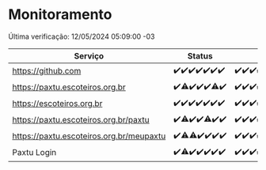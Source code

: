 # Monitoramento

Última verificação: 12/05/2024 05:09:00 -03

|Serviço|Status|Últimas 24h|
|---|---|---|
|https://github.com|<span title="2024-05-05: OK=24">✔️</span><span title="2024-05-06: OK=24">✔️</span><span title="2024-05-07: OK=24">✔️</span><span title="2024-05-08: OK=24">✔️</span><span title="2024-05-09: OK=24">✔️</span><span title="2024-05-10: OK=24">✔️</span><span title="2024-05-11: OK=9">✔️</span>|<span title="11/05/2024 06:06:00 -03 : 200">✔️</span><span title="11/05/2024 07:05:00 -03 : 200">✔️</span><span title="11/05/2024 08:03:00 -03 : 200">✔️</span><span title="11/05/2024 09:10:00 -03 : 200">✔️</span><span title="11/05/2024 10:05:00 -03 : 200">✔️</span><span title="11/05/2024 11:04:00 -03 : 200">✔️</span><span title="11/05/2024 12:04:00 -03 : 200">✔️</span><span title="11/05/2024 13:07:00 -03 : 200">✔️</span><span title="11/05/2024 14:07:00 -03 : 200">✔️</span><span title="11/05/2024 15:08:00 -03 : 200">✔️</span><span title="11/05/2024 16:04:00 -03 : 200">✔️</span><span title="11/05/2024 17:07:00 -03 : 200">✔️</span><span title="11/05/2024 18:06:00 -03 : 200">✔️</span><span title="11/05/2024 19:04:00 -03 : 200">✔️</span><span title="11/05/2024 20:06:00 -03 : 200">✔️</span><span title="11/05/2024 21:34:00 -03 : 200">✔️</span><span title="11/05/2024 22:53:00 -03 : 200">✔️</span><span title="11/05/2024 23:22:00 -03 : 200">✔️</span><span title="12/05/2024 00:07:00 -03 : 200">✔️</span><span title="12/05/2024 01:08:00 -03 : 200">✔️</span><span title="12/05/2024 02:06:00 -03 : 200">✔️</span><span title="12/05/2024 03:09:00 -03 : 200">✔️</span><span title="12/05/2024 04:04:00 -03 : 200">✔️</span><span title="12/05/2024 05:09:00 -03 : 200">✔️</span>|
|https://paxtu.escoteiros.org.br|<span title="2024-05-05: OK=24">✔️</span><span title="2024-05-06: OK=23, Falhas=1">⚠️</span><span title="2024-05-07: OK=24">✔️</span><span title="2024-05-08: OK=24">✔️</span><span title="2024-05-09: OK=24">✔️</span><span title="2024-05-10: OK=23, Falhas=1">⚠️</span><span title="2024-05-11: OK=9">✔️</span>|<span title="11/05/2024 06:06:00 -03 : 200">✔️</span><span title="11/05/2024 07:05:00 -03 : 200">✔️</span><span title="11/05/2024 08:03:00 -03 : 200">✔️</span><span title="11/05/2024 09:10:00 -03 : 200">✔️</span><span title="11/05/2024 10:05:00 -03 : 200">✔️</span><span title="11/05/2024 11:04:00 -03 : 200">✔️</span><span title="11/05/2024 12:04:00 -03 : 200">✔️</span><span title="11/05/2024 13:07:00 -03 : 200">✔️</span><span title="11/05/2024 14:07:00 -03 : 200">✔️</span><span title="11/05/2024 15:08:00 -03 : 200">✔️</span><span title="11/05/2024 16:04:00 -03 : 200">✔️</span><span title="11/05/2024 17:07:00 -03 : 200">✔️</span><span title="11/05/2024 18:06:00 -03 : 200">✔️</span><span title="11/05/2024 19:04:00 -03 : 200">✔️</span><span title="11/05/2024 20:06:00 -03 : 200">✔️</span><span title="11/05/2024 21:34:00 -03 : 200">✔️</span><span title="11/05/2024 22:53:00 -03 : 200">✔️</span><span title="11/05/2024 23:22:00 -03 : 200">✔️</span><span title="12/05/2024 00:07:00 -03 : 200">✔️</span><span title="12/05/2024 01:08:00 -03 : 200">✔️</span><span title="12/05/2024 02:06:00 -03 : 200">✔️</span><span title="12/05/2024 03:09:00 -03 : 200">✔️</span><span title="12/05/2024 04:04:00 -03 : 200">✔️</span><span title="12/05/2024 05:09:00 -03 : 200">✔️</span>|
|https://escoteiros.org.br|<span title="2024-05-05: OK=24">✔️</span><span title="2024-05-06: OK=24">✔️</span><span title="2024-05-07: OK=24">✔️</span><span title="2024-05-08: OK=24">✔️</span><span title="2024-05-09: OK=24">✔️</span><span title="2024-05-10: OK=24">✔️</span><span title="2024-05-11: OK=9">✔️</span>|<span title="11/05/2024 06:06:00 -03 : 200">✔️</span><span title="11/05/2024 07:05:00 -03 : 200">✔️</span><span title="11/05/2024 08:03:00 -03 : 200">✔️</span><span title="11/05/2024 09:10:00 -03 : 200">✔️</span><span title="11/05/2024 10:05:00 -03 : 200">✔️</span><span title="11/05/2024 11:04:00 -03 : 200">✔️</span><span title="11/05/2024 12:04:00 -03 : 200">✔️</span><span title="11/05/2024 13:07:00 -03 : 200">✔️</span><span title="11/05/2024 14:07:00 -03 : 200">✔️</span><span title="11/05/2024 15:08:00 -03 : 200">✔️</span><span title="11/05/2024 16:04:00 -03 : 200">✔️</span><span title="11/05/2024 17:07:00 -03 : 200">✔️</span><span title="11/05/2024 18:06:00 -03 : 200">✔️</span><span title="11/05/2024 19:04:00 -03 : 200">✔️</span><span title="11/05/2024 20:06:00 -03 : 200">✔️</span><span title="11/05/2024 21:34:00 -03 : 200">✔️</span><span title="11/05/2024 22:53:00 -03 : 200">✔️</span><span title="11/05/2024 23:22:00 -03 : 200">✔️</span><span title="12/05/2024 00:07:00 -03 : 200">✔️</span><span title="12/05/2024 01:08:00 -03 : 200">✔️</span><span title="12/05/2024 02:06:00 -03 : 200">✔️</span><span title="12/05/2024 03:09:00 -03 : 200">✔️</span><span title="12/05/2024 04:04:00 -03 : 200">✔️</span><span title="12/05/2024 05:09:00 -03 : 200">✔️</span>|
|https://paxtu.escoteiros.org.br/paxtu|<span title="2024-05-05: OK=24">✔️</span><span title="2024-05-06: OK=23, Falhas=1">⚠️</span><span title="2024-05-07: OK=24">✔️</span><span title="2024-05-08: OK=24">✔️</span><span title="2024-05-09: OK=23, Falhas=1">⚠️</span><span title="2024-05-10: OK=24">✔️</span><span title="2024-05-11: OK=9">✔️</span>|<span title="11/05/2024 06:06:00 -03 : 200">✔️</span><span title="11/05/2024 07:05:00 -03 : 200">✔️</span><span title="11/05/2024 08:03:00 -03 : 200">✔️</span><span title="11/05/2024 09:10:00 -03 : 200">✔️</span><span title="11/05/2024 10:05:00 -03 : 200">✔️</span><span title="11/05/2024 11:04:00 -03 : 200">✔️</span><span title="11/05/2024 12:04:00 -03 : 200">✔️</span><span title="11/05/2024 13:07:00 -03 : 200">✔️</span><span title="11/05/2024 14:07:00 -03 : 200">✔️</span><span title="11/05/2024 15:08:00 -03 : 200">✔️</span><span title="11/05/2024 16:04:00 -03 : 200">✔️</span><span title="11/05/2024 17:07:00 -03 : 200">✔️</span><span title="11/05/2024 18:06:00 -03 : 200">✔️</span><span title="11/05/2024 19:04:00 -03 : 200">✔️</span><span title="11/05/2024 20:06:00 -03 : 200">✔️</span><span title="11/05/2024 21:34:00 -03 : 200">✔️</span><span title="11/05/2024 22:53:00 -03 : 200">✔️</span><span title="11/05/2024 23:22:00 -03 : 200">✔️</span><span title="12/05/2024 00:07:00 -03 : 200">✔️</span><span title="12/05/2024 01:08:00 -03 : 200">✔️</span><span title="12/05/2024 02:06:00 -03 : 200">✔️</span><span title="12/05/2024 03:09:00 -03 : 200">✔️</span><span title="12/05/2024 04:04:00 -03 : 200">✔️</span><span title="12/05/2024 05:09:00 -03 : 200">✔️</span>|
|https://paxtu.escoteiros.org.br/meupaxtu|<span title="2024-05-05: OK=24">✔️</span><span title="2024-05-06: OK=23, Falhas=1">⚠️</span><span title="2024-05-07: OK=23, Falhas=1">⚠️</span><span title="2024-05-08: OK=24">✔️</span><span title="2024-05-09: OK=24">✔️</span><span title="2024-05-10: OK=24">✔️</span><span title="2024-05-11: OK=9">✔️</span>|<span title="11/05/2024 06:06:00 -03 : 200">✔️</span><span title="11/05/2024 07:05:00 -03 : 200">✔️</span><span title="11/05/2024 08:03:00 -03 : 200">✔️</span><span title="11/05/2024 09:10:00 -03 : 200">✔️</span><span title="11/05/2024 10:05:00 -03 : 200">✔️</span><span title="11/05/2024 11:04:00 -03 : 200">✔️</span><span title="11/05/2024 12:04:00 -03 : 200">✔️</span><span title="11/05/2024 13:07:00 -03 : 200">✔️</span><span title="11/05/2024 14:07:00 -03 : 200">✔️</span><span title="11/05/2024 15:08:00 -03 : 200">✔️</span><span title="11/05/2024 16:04:00 -03 : 200">✔️</span><span title="11/05/2024 17:07:00 -03 : 200">✔️</span><span title="11/05/2024 18:06:00 -03 : 200">✔️</span><span title="11/05/2024 19:04:00 -03 : 200">✔️</span><span title="11/05/2024 20:06:00 -03 : 200">✔️</span><span title="11/05/2024 21:34:00 -03 : 200">✔️</span><span title="11/05/2024 22:53:00 -03 : 200">✔️</span><span title="11/05/2024 23:22:00 -03 : 200">✔️</span><span title="12/05/2024 00:07:00 -03 : 200">✔️</span><span title="12/05/2024 01:08:00 -03 : 200">✔️</span><span title="12/05/2024 02:06:00 -03 : 200">✔️</span><span title="12/05/2024 03:09:00 -03 : 200">✔️</span><span title="12/05/2024 04:04:00 -03 : 200">✔️</span><span title="12/05/2024 05:09:00 -03 : 200">✔️</span>|
|Paxtu Login|<span title="2024-05-05: OK=24">✔️</span><span title="2024-05-06: OK=23, Falhas=1">⚠️</span><span title="2024-05-07: OK=24">✔️</span><span title="2024-05-08: OK=24">✔️</span><span title="2024-05-09: OK=24">✔️</span><span title="2024-05-10: OK=24">✔️</span><span title="2024-05-11: OK=9">✔️</span>|<span title="11/05/2024 06:06:00 -03 : 200">✔️</span><span title="11/05/2024 07:05:00 -03 : 200">✔️</span><span title="11/05/2024 08:03:00 -03 : 200">✔️</span><span title="11/05/2024 09:10:00 -03 : 200">✔️</span><span title="11/05/2024 10:05:00 -03 : 200">✔️</span><span title="11/05/2024 11:04:00 -03 : 200">✔️</span><span title="11/05/2024 12:04:00 -03 : 200">✔️</span><span title="11/05/2024 13:07:00 -03 : 200">✔️</span><span title="11/05/2024 14:07:00 -03 : 200">✔️</span><span title="11/05/2024 15:08:00 -03 : 200">✔️</span><span title="11/05/2024 16:04:00 -03 : 200">✔️</span><span title="11/05/2024 17:07:00 -03 : 200">✔️</span><span title="11/05/2024 18:06:00 -03 : 200">✔️</span><span title="11/05/2024 19:04:00 -03 : 200">✔️</span><span title="11/05/2024 20:06:00 -03 : 200">✔️</span><span title="11/05/2024 21:34:00 -03 : 200">✔️</span><span title="11/05/2024 22:53:00 -03 : 200">✔️</span><span title="11/05/2024 23:22:00 -03 : 200">✔️</span><span title="12/05/2024 00:07:00 -03 : 200">✔️</span><span title="12/05/2024 01:08:00 -03 : 200">✔️</span><span title="12/05/2024 02:06:00 -03 : 200">✔️</span><span title="12/05/2024 03:09:00 -03 : 200">✔️</span><span title="12/05/2024 04:04:00 -03 : 200">✔️</span><span title="12/05/2024 05:09:00 -03 : 200">✔️</span>|
